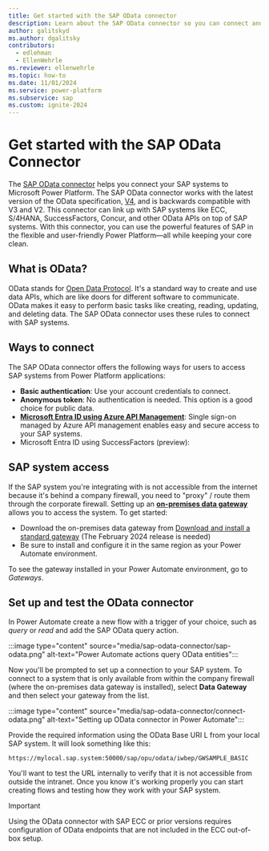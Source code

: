 ```yaml
---
title: Get started with the SAP OData connector
description: Learn about the SAP OData connector so you can connect and extend your SAP data in Power Platform .
author: galitskyd
ms.author: dgalitsky
contributors:
  - edlehman
  - EllenWehrle
ms.reviewer: ellenwehrle
ms.topic: how-to
ms.date: 11/01/2024
ms.service: power-platform
ms.subservice: sap
ms.custom: ignite-2024
---
```


# Get started with the SAP OData Connector

The [SAP OData connector](/connectors/sapodata/) helps you connect your SAP systems to Microsoft Power Platform. The SAP OData connector works with the latest version of the OData specification, [V4](https://docs.oasis-open.org/odata/odata/v4.01/odata-v4.01-part1-protocol.html), and is backwards compatible with V3 and V2. This connector can link up with SAP systems like ECC, S/4HANA, SuccessFactors, Concur, and other OData APIs on top of SAP systems. With this connector, you can use the powerful features of SAP in the flexible and user-friendly Power Platform—all while keeping your core clean.

## What is OData?

OData stands for [Open Data Protocol](odata/overview.md). It's a standard way to create and use data APIs, which are like doors for different software to communicate. OData makes it easy to perform basic tasks like creating, reading, updating, and deleting data. The SAP OData connector uses these rules to connect with SAP systems.

## Ways to connect

The SAP OData connector offers the following ways for users to access SAP systems from Power Platform applications:

- **Basic authentication**: Use your account credentials to connect.
- **Anonymous token**: No authentication is needed. This option is a good choice for public data.
- **[Microsoft Entra ID using Azure API Management](./entra-id-apim-oauth.md)**: Single sign-on managed by Azure API management enables easy and secure access to your SAP systems.
- Microsoft Entra ID using SuccessFactors (preview):

## SAP system access

If the SAP system you're integrating with is not accessible from the internet because it's behind a company firewall, you need to "proxy" / route them through the corporate firewall. Setting up an **[on-premises data gateway](/data-integration/gateway/)** allows you to access the system. To get started:

- Download the on-premises data gateway from [Download and install a standard gateway](data-integration/gateway/service-gateway-install) (The February 2024 release is needed)
- Be sure to install and configure it in the same region as your Power Automate environment.

To see the gateway installed in your Power Automate environment, go to *Gateways*.

## Set up and test the OData connector

In Power Automate create a new flow with a trigger of your choice, such as *query* or *read* and add the SAP OData query action.

:::image type="content" source="media/sap-odata-connector/sap-odata.png" alt-text="Power Automate actions query OData entities":::

Now you'll be prompted to set up a connection to your SAP system. To connect to a system that is only available from within the company firewall (where the on-premises data gateway is installed), select **Data Gateway** and then select your gateway from the list.

:::image type="content" source="media/sap-odata-connector/connect-odata.png" alt-text="Setting up OData connector in Power Automate":::

Provide the required information using the OData Base URI L from your local SAP system. It will look something like this:

`https://mylocal.sap.system:50000/sap/opu/odata/iwbep/GWSAMPLE_BASIC`

You'll want to test the URL internally to verify that it is not accessible from outside the intranet. Once you know it's working properly you can start creating flows and testing how they work with your SAP system.

> [!IMPORTANT]
> Using the OData connector with SAP ECC or prior versions requires configuration of OData endpoints that are not included in the ECC out-of-box setup.
